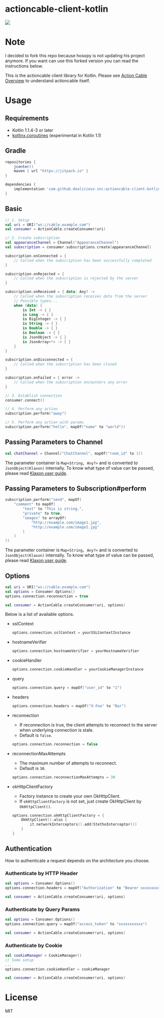 # actioncable-client-kotlin

[![](https://jitpack.io/v/dealicious-inc/actioncable-client-kotlin.svg)](https://jitpack.io/#dealicious-inc/actioncable-client-kotlin)

# Note
I decided to fork this repo because hosopy is not updating his project anymore. If you want can use this forked version you can read the instructions below.

This is the actioncable client library for Kotlin.
Please see [Action Cable Overview](http://guides.rubyonrails.org/action_cable_overview.html) to understand actioncable itself.

# Usage

## Requirements

* Kotlin 1.1.4-3 or later
* [kotlinx.coroutines](https://github.com/Kotlin/kotlinx.coroutines) (experimental in Kotlin 1.1)

## Gradle

```groovy
repositories {
    jcenter()
    maven { url "https://jitpack.io" }
}

dependencies {
    implementation 'com.github.dealicious-inc:actioncable-client-kotlin:0.0.23'
}
```

## Basic

```kotlin
// 1. Setup
val uri = URI("ws://cable.example.com")
val consumer = ActionCable.createConsumer(uri)

// 2. Create subscription
val appearanceChannel = Channel("AppearanceChannel")
val subscription = consumer.subscriptions.create(appearanceChannel)

subscription.onConnected = {
    // Called when the subscription has been successfully completed
}

subscription.onRejected = {
    // Called when the subscription is rejected by the server
}

subscription.onReceived = { data: Any? ->
    // Called when the subscription receives data from the server
    // Possible types...
    when (data) {
        is Int -> { }
        is Long -> { }
        is BigInteger -> { }
        is String -> { }
        is Double -> { }
        is Boolean -> { }
        is JsonObject -> { }
        is JsonArray<*> -> { }
    }
}

subscription.onDisconnected = {
    // Called when the subscription has been closed
}

subscription.onFailed = { error ->
    // Called when the subscription encounters any error
}

// 3. Establish connection
consumer.connect()

// 4. Perform any action
subscription.perform("away")

// 5. Perform any action with params
subscription.perform("hello", mapOf("name" to "world"))
```

## Passing Parameters to Channel

```kotlin
val chatChannel = Channel("ChatChannel", mapOf("room_id" to 1))
```

The parameter container is `Map<String, Any?>` and is converted to `JsonObject(Klaxon)` internally.
To know what type of value can be passed, please read [Klaxon user guide](https://github.com/cbeust/klaxon).

## Passing Parameters to Subscription#perform

```kotlin
subscription.perform("send", mapOf(
    "comment" to mapOf(
        "text" to "This is string.",
        "private" to true,
        "images" to arrayOf(
            "http://example.com/image1.jpg",
            "http://example.com/image2.jpg"
        )
    )
))
```

The parameter container is `Map<String, Any?>` and is converted to `JsonObject(Klaxon)` internally.
To know what type of value can be passed, please read [Klaxon user guide](https://github.com/cbeust/klaxon).

## Options

```kotlin
val uri = URI("ws://cable.example.com")
val options = Consumer.Options()
options.connection.reconnection = true

val consumer = ActionCable.createConsumer(uri, options)
```

Below is a list of available options.

* sslContext
    
    ```kotlin
    options.connection.sslContext = yourSSLContextInstance
    ```
    
* hostnameVerifier
    
    ```kotlin
    options.connection.hostnameVerifier = yourHostnameVerifier
    ```
    
* cookieHandler
    
    ```kotlin
    options.connection.cookieHandler = yourCookieManagerInstance
    ```
    
* query
    
    ```kotlin
    options.connection.query = mapOf("user_id" to "1")
    ```
    
* headers
    
    ```kotlin
    options.connection.headers = mapOf("X-Foo" to "Bar")
    ```
    
* reconnection
    * If reconnection is true, the client attempts to reconnect to the server when underlying connection is stale.
    * Default is `false`.
    
    ```kotlin
    options.connection.reconnection = false
    ```
    
* reconnectionMaxAttempts
    * The maximum number of attempts to reconnect.
    * Default is `30`.
    
    ```kotlin
    options.connection.reconnectionMaxAttempts = 30
    ```

* okHttpClientFactory
    * Factory instance to create your own OkHttpClient.
    * If `okHttpClientFactory` is not set, just create OkHttpClient by `OkHttpClient()`.
    
    ```kotlin
    options.connection.okHttpClientFactory = {
        OkHttpClient().also {
            it.networkInterceptors().add(StethoInterceptor())
        }
    }
    ```

## Authentication

How to authenticate a request depends on the architecture you choose.

### Authenticate by HTTP Header

```kotlin
val options = Consumer.Options()
options.connection.headers = mapOf("Authorization" to "Bearer xxxxxxxxxxx")

val consumer = ActionCable.createConsumer(uri, options)
```

### Authenticate by Query Params

```kotlin
val options = Consumer.Options()
options.connection.query = mapOf("access_token" to "xxxxxxxxxxx")

val consumer = ActionCable.createConsumer(uri, options)
```

### Authenticate by Cookie

```kotlin
val cookieManager = CookieManager()
// Some setup
...
options.connection.cookieHandler = cookieManager

val consumer = ActionCable.createConsumer(uri, options)
```

# License

MIT
